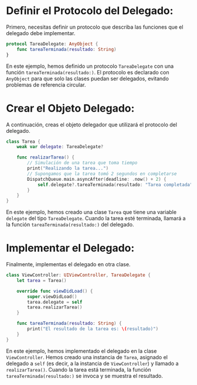 # Definir el Protocolo del Delegado:
Primero, necesitas definir un protocolo que describa las funciones que el delegado debe implementar.

```swift
protocol TareaDelegate: AnyObject {
    func tareaTerminada(resultado: String)
}
```

En este ejemplo, hemos definido un protocolo `TareaDelegate` con una función `tareaTerminada(resultado:)`. El protocolo es declarado con `AnyObject` para que solo las clases puedan ser delegados, evitando problemas de referencia circular.

# Crear el Objeto Delegado:
A continuación, creas el objeto delegador que utilizará el protocolo del delegado.

```swift
class Tarea {
    weak var delegate: TareaDelegate?

    func realizarTarea() {
        // Simulación de una tarea que toma tiempo
        print("Realizando la tarea...")
        // Supongamos que la tarea tomó 2 segundos en completarse
        DispatchQueue.main.asyncAfter(deadline: .now() + 2) {
            self.delegate?.tareaTerminada(resultado: "Tarea completada")
        }
    }
}
```

En este ejemplo, hemos creado una clase `Tarea` que tiene una variable `delegate` del tipo `TareaDelegate`. Cuando la tarea esté terminada, llamará a la función `tareaTerminada(resultado:)` del delegado.

# Implementar el Delegado:
Finalmente, implementas el delegado en otra clase.

```swift
class ViewController: UIViewController, TareaDelegate {
    let tarea = Tarea()

    override func viewDidLoad() {
        super.viewDidLoad()
        tarea.delegate = self
        tarea.realizarTarea()
    }

    func tareaTerminada(resultado: String) {
        print("El resultado de la tarea es: \(resultado)")
    }
}
```

En este ejemplo, hemos implementado el delegado en la clase `ViewController`. Hemos creado una instancia de `Tarea`, asignado el delegado a `self` (es decir, a la instancia de `ViewController`) y llamado a `realizarTarea()`. Cuando la tarea está terminada, la función `tareaTerminada(resultado:)` se invoca y se muestra el resultado.
